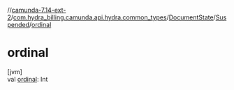 //[camunda-7.14-ext-2](../../../../index.md)/[com.hydra_billing.camunda.api.hydra.common_types](../../index.md)/[DocumentState](../index.md)/[Suspended](index.md)/[ordinal](ordinal.md)

# ordinal

[jvm]\
val [ordinal](ordinal.md): Int
